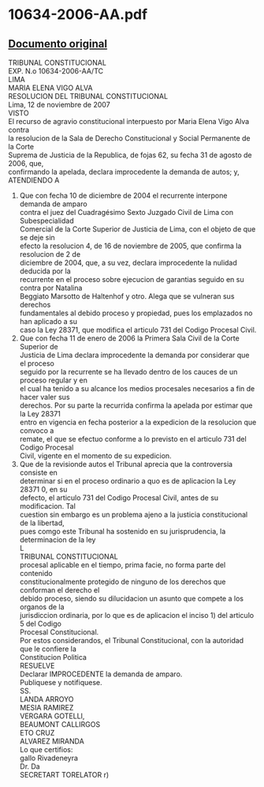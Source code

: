 
10634-2006-AA.pdf
=================
  
[Documento original](https://tc.gob.pe/jurisprudencia/2008/10634-2006-AA.pdf)  
---  
TRIBUNAL CONSTITUCIONAL  
EXP. N.o 10634-2006-AA/TC  
LIMA  
MARIA ELENA VIGO ALVA  
RESOLUCION DEL TRIBUNAL CONSTITUCIONAL  
Lima, 12 de noviembre de 2007  
VISTO  
El recurso de agravio constitucional interpuesto por Maria Elena Vigo Alva contra  
la resolucion de la Sala de Derecho Constitucional y Social Permanente de la Corte  
Suprema de Justicia de la Republica, de fojas 62, su fecha 31 de agosto de 2006, que,  
confirmando la apelada, declara improcedente la demanda de autos; y,  
ATENDIENDO A  
1. Que con fecha 10 de diciembre de 2004 el recurrente interpone demanda de amparo  
contra el juez del Cuadragésimo Sexto Juzgado Civil de Lima con Subespecialidad  
Comercial de la Corte Superior de Justicia de Lima, con el objeto de que se deje sin  
efecto la resolucion 4, de 16 de noviembre de 2005, que confirma la resolucion de 2 de  
diciembre de 2004, que, a su vez, declara improcedente la nulidad deducida por la  
recurrente en el proceso sobre ejecucion de garantias seguido en su contra por Natalina  
Beggiato Marsotto de Haltenhof y otro. Alega que se vulneran sus derechos  
fundamentales al debido proceso y propiedad, pues los emplazados no han aplicado a su  
caso la Ley 28371, que modifica el articulo 731 del Codigo Procesal Civil.  
2. Que con fecha 11 de enero de 2006 la Primera Sala Civil de la Corte Superior de  
Justicia de Lima declara improcedente la demanda por considerar que el proceso  
seguido por la recurrente se ha llevado dentro de los cauces de un proceso regular y en  
el cual ha tenido a su alcance los medios procesales necesarios a fin de hacer valer sus  
derechos. Por su parte la recurrida confirma la apelada por estimar que la Ley 28371  
entro en vigencia en fecha posterior a la expedicion de la resolucion que convoco a  
remate, el que se efectuo conforme a lo previsto en el articulo 731 del Codigo Procesal  
Civil, vigente en el momento de su expedicion.  
3. Que de la revisionde autos el Tribunal aprecia que la controversia consiste en  
determinar si en el proceso ordinario a quo es de aplicacion la Ley 28371 0, en su  
defecto, el articulo 731 del Codigo Procesal Civil, antes de su modificacion. Tal  
cuestion sin embargo es un problema ajeno a la justicia constitucional de la libertad,  
pues comgo este Tribunal ha sostenido en su jurisprudencia, la determinacion de la ley  
L  
TRIBUNAL CONSTITUCIONAL  
procesal aplicable en el tiempo, prima facie, no forma parte del contenido  
constitucionalmente protegido de ninguno de los derechos que conforman el derecho el  
debido proceso, siendo su dilucidacion un asunto que compete a los organos de la  
jurisdiccion ordinaria, por lo que es de aplicacion el inciso 1) del articulo 5 del Codigo  
Procesal Constitucional.  
Por estos considerandos, el Tribunal Constitucional, con la autoridad que le confiere la  
Constitucion Politica  
RESUELVE  
Declarar IMPROCEDENTE la demanda de amparo.  
Publiquese y notifiquese.  
SS.  
LANDA ARROYO  
MESIA RAMIREZ  
VERGARA GOTELLI,  
BEAUMONT CALLIRGOS  
ETO CRUZ  
ALVAREZ MIRANDA  
Lo que certifios:  
gallo Rivadeneyra  
Dr. Da  
SECRETART TORELATOR r)